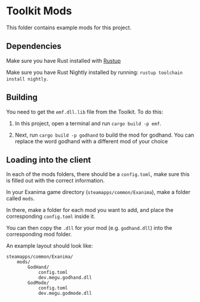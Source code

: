 # Toolkit Mods

This folder contains example mods for this project.


## Dependencies

Make sure you have Rust installed with [Rustup](https://rustup.rs/)

Make sure you have Rust Nightly installed by running: `rustup toolchain install nightly`.

## Building

You need to get the `emf.dll.lib` file from the Toolkit. To do this:

1. In this project, open a terminal and run `cargo build -p emf`.

2. Next, run `cargo build -p godhand` to build the mod for godhand. You can replace the word godhand with a different mod of your choice

## Loading into the client

In each of the mods folders, there should be a `config.toml`, make sure this is filled out with the correct information.

In your Exanima game directory (`steamapps/common/Exanima`), make a folder called `mods`.

In there, make a folder for each mod you want to add, and place the corresponding `config.toml` inside it.

You can then copy the `.dll` for your mod (e.g. `godhand.dll`) into the corresponding mod folder.

An example layout should look like:

```
steamapps/common/Exanima/
	mods/
		GodHand/
			config.toml
			dev.megu.godhand.dll
		GodMode/
			config.toml
			dev.megu.godmode.dll
```
